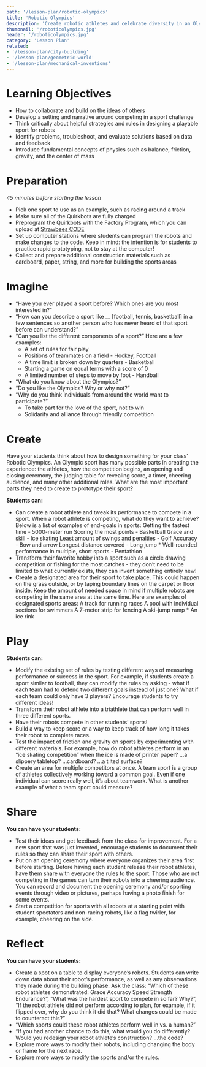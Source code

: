 ```yaml
---
path: '/lesson-plan/robotic-olympics'
title: 'Robotic Olympics'
description: 'Create robotic athletes and celebrate diversity in an Olympic event!'
thumbnail: '/roboticolympics.jpg'
header: '/roboticolympics.jpg'
category: 'Lesson Plan'
related:
- '/lesson-plan/city-building'
- '/lesson-plan/geometric-world'
- '/lesson-plan/mechanical-inventions'
---
```


# Learning Objectives

* How to collaborate and build on the ideas of others
* Develop a setting and narrative around competing in a sport challenge
* Think critically about helpful strategies and rules in designing a playable sport for robots
* Identify problems, troubleshoot, and evaluate solutions based on data and feedback
* Introduce fundamental concepts of physics such as balance, friction, gravity, and the center of mass

# Preparation

*45 minutes before starting the lesson*

* Pick one sport to use as an example, such as racing around a track
* Make sure all of the Quirkbots are fully charged
* Preprogram the Quirkbots with the Factory Program, which you can upload at [Strawbees CODE](https://code.strawbees.com)
* Set up computer stations where students can program the robots and make changes to the code. Keep in mind: the intention is for students to practice rapid prototyping, not to stay at the computer!
* Collect and prepare additional construction materials such as cardboard, paper, string, and more for building the sports areas

# Imagine

* “Have you ever played a sport before? Which ones are you most interested in?”
* “How can you describe a sport like __ [football, tennis, basketball] in a few sentences so another person who has never heard of that sport before can understand?”
* “Can you list the different components of a sport?” Here are a few examples:
  * A set of rules for fair play
  * Positions of teammates on a field - Hockey, Football
  * A time limit is broken down by quarters - Basketball
  * Starting a game on equal terms with a score of 0
  * A limited number of steps to move by foot - Handball
* “What do you know about the Olympics?”
* “Do you like the Olympics? Why or why not?”
* “Why do you think individuals from around the world want to participate?”
  * To take part for the love of the sport, not to win
  * Solidarity and alliance through friendly competition

# Create

Have your students think about how to design something for your class’ Robotic Olympics. An Olympic sport has many possible parts in creating the experience: the athletes, how the competition begins, an opening and closing ceremony, the judging table for revealing score, a timer, cheering audience, and many other additional roles. What are the most important parts they need to create to prototype their sport?

<section component="thumbnails">
<section component="thumbnail" title="Create a Robot Racer" description="Build a robot that walks and then try to make it run." image="/robotracer.jpg" path="/activity/create-a-robot-racer"></section>
<section component="thumbnail" title="Build a Robotic Crane with micro:bit" description="Use Robotic Inventions for micro:bit to automate the mechanical movements of a crane." image="/roboticcranemicrobit.jpg" path="/activity/build-a-robotic-crane-microbit"></section>
<section component="thumbnail" title="Build a Robotic Crane with Quirkbot" description="Use Quirkbot to automate the mechanical movements of a crane." image="/roboticcranequirkbot.jpg" path="/activity/build-a-robotic-crane-quirkbot"></section>
</section>

**Students can:**

* Can create a robot athlete and tweak its performance to compete in a sport. When a robot athlete is competing, what do they want to achieve? Below is a list of examples of end-goals in sports: Getting the fastest time - 5000-meter run Scoring the most points - Basketball Grace and skill - Ice skating Least amount of swings and penalties - Golf Accuracy - Bow and arrow Longest distance covered - Long jump * Well-rounded performance in multiple, short sports - Pentathlon
* Transform their favorite hobby into a sport such as a circle drawing competition or fishing for the most catches - they don’t need to be limited to what currently exists, they can invent something entirely new!
* Create a designated area for their sport to take place. This could happen on the grass outside, or by taping boundary lines on the carpet or floor inside. Keep the amount of needed space in mind if multiple robots are competing in the same area at the same time. Here are examples of designated sports areas: A track for running races A pool with individual sections for swimmers A 7-meter strip for fencing A ski-jump ramp * An ice rink

# Play

**Students can:**

* Modify the existing set of rules by testing different ways of measuring performance or success in the sport. For example, if students create a sport similar to football, they can modify the rules by asking - what if each team had to defend two different goals instead of just one? What if each team could only have 3 players? Encourage students to try different ideas!
* Transform their robot athlete into a triathlete that can perform well in three different sports.
* Have their robots compete in other students’ sports!
* Build a way to keep score or a way to keep track of how long it takes their robot to complete races.
* Test the impact of friction and gravity on sports by experimenting with different materials. For example, how do robot athletes perform in an “ice skating competition” when the ice is made of printer paper? ...a slippery tabletop? ...cardboard? ...a tilted surface?
* Create an area for multiple competitors at once. A team sport is a group of athletes collectively working toward a common goal. Even if one individual can score really well, it’s about teamwork. What is another example of what a team sport could measure?

# Share

**You can have your students:**

* Test their ideas and get feedback from the class for improvement. For a new sport that was just invented, encourage students to document their rules so they can share their sport with others.
* Put on an opening ceremony where everyone organizes their area first before starting. Before having each student release their robot athletes, have them share with everyone the rules to the sport. Those who are not competing in the games can turn their robots into a cheering audience. You can record and document the opening ceremony and/or sporting events through video or pictures, perhaps having a photo finish for some events.
* Start a competition for sports with all robots at a starting point with student spectators and non-racing robots, like a flag twirler, for example, cheering on the side.

# Reflect

**You can have your students:**

* Create a spot on a table to display everyone’s robots. Students can write down data about their robot’s performance, as well as any observations they made during the building phase. Ask the class: “Which of these robot athletes demonstrated: Grace Accuracy Speed Strength Endurance?”, “What was the hardest sport to compete in so far? Why?”, “If the robot athlete did not perform according to plan, for example, if it flipped over, why do you think it did that? What changes could be made to counteract this?”
* “Which sports could these robot athletes perform well in vs. a human?”
* “If you had another chance to do this, what would you do differently? Would you redesign your robot athlete’s construction? ...the code?
* Explore more ways to modify their robots, including changing the body or frame for the next race.
* Explore more ways to modify the sports and/or the rules.
